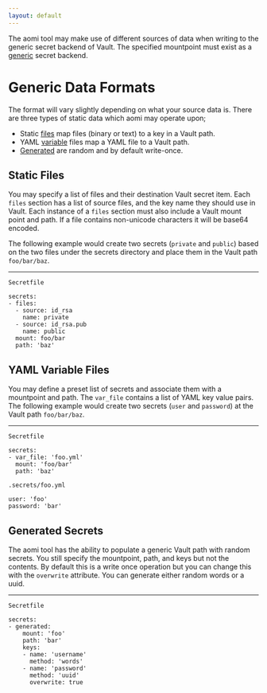 ```yaml
---
layout: default
---
```


The aomi tool may make use of different sources of data when writing to the generic secret backend of Vault. The specified mountpoint must exist as a [generic](https://www.vaultproject.io/docs/secrets/generic/) secret backend.

# Generic Data Formats

The format will vary slightly depending on what your source data is. There are three types of static data which aomi may operate upon;

* Static [files]({{site.baseurl}}/generic#static-files) map files (binary or text) to a key in a Vault path.
* YAML [variable]({{site.baseurl}}/generic#yaml-variable-files) files map a YAML file to a Vault path.
* [Generated]({{site.baseurl}}/generic#generated-secrets) are random and by default write-once.

## Static Files

You may specify a list of files and their destination Vault secret item. Each `files` section has a list of source files, and the key name they should use in Vault. Each instance of a `files` section must also include a Vault mount point and path. If a file contains non-unicode characters it will be base64 encoded.

The following example would create two secrets (`private` and `public`) based on the two files under the secrets directory and place them in the Vault path `foo/bar/baz`.

----
`Secretfile`

```
secrets:
- files:
  - source: id_rsa
    name: private
  - source: id_rsa.pub
    name: public
  mount: foo/bar
  path: 'baz'
```

## YAML Variable Files

You may define a preset list of secrets and associate them with a mountpoint and path. The `var_file` contains a list of YAML key value pairs. The following example would create two secrets (`user` and `password`) at the Vault path `foo/bar/baz`.

----

`Secretfile`

```
secrets:
- var_file: 'foo.yml'
  mount: 'foo/bar'
  path: 'baz'
```

`.secrets/foo.yml`

```
user: 'foo'
password: 'bar'
```

## Generated Secrets

The aomi tool has the ability to populate a generic Vault path with random secrets. You still specify the mountpoint, path, and keys but not the contents. By default this is a write once operation but you can change this with the `overwrite` attribute. You can generate either random words or a uuid.

----

`Secretfile`

```
secrets:
- generated:
    mount: 'foo'
    path: 'bar'
    keys:
    - name: 'username'
      method: 'words'
    - name: 'password'
      method: 'uuid'
      overwrite: true
```

